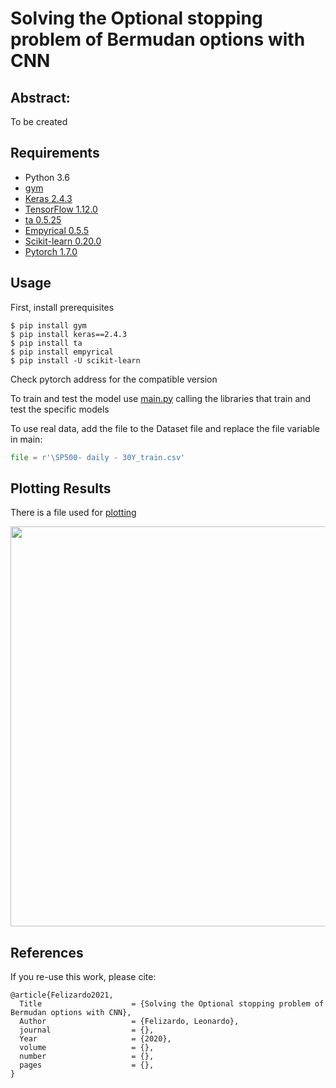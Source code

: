 # Solving the Optional stopping problem of Bermudan options with CNN

## Abstract:

To be created

## Requirements

- Python 3.6
- [gym](https://github.com/openai/gym)
- [Keras 2.4.3](https://pypi.org/project/Keras/)
- [TensorFlow 1.12.0](https://pypi.org/project/tensorflow/)
- [ta 0.5.25](https://pypi.org/project/ta/)
- [Empyrical 0.5.5](https://pypi.org/project/empyrical/)
- [Scikit-learn 0.20.0](https://pypi.org/project/scikit-learn/)
- [Pytorch 1.7.0](https://pytorch.org/)

## Usage

First, install prerequisites

```
$ pip install gym
$ pip install keras==2.4.3
$ pip install ta
$ pip install empyrical
$ pip install -U scikit-learn
```

Check pytorch address for the compatible version

To train and test the model use [main.py](/main.py) calling the libraries that train and test the specific models

To use real data, add the file to the Dataset file and replace the file variable in main:

```python
file = r'\SP500- daily - 30Y_train.csv'
```

## Plotting Results

There is a file used for [plotting](/plotting_results.py)

<p align="center">
    <img src="https://raw.githubusercontent.com/leokan92/Contextual-bandit-Resnet-trading/main/images/test_btc.png?token=AINPHV254E7JCKAETMAPYVK72FHK6" width="640"\>
</p>


## References



If you re-use this work, please cite:

```
@article{Felizardo2021,
  Title                    = {Solving the Optional stopping problem of Bermudan options with CNN},
  Author                   = {Felizardo, Leonardo},
  journal                  = {},
  Year                     = {2020},
  volume                   = {},
  number                   = {},
  pages                    = {},
}
```







